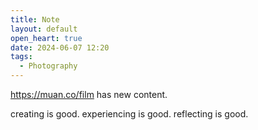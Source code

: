 ```yaml
---
title: Note
layout: default
open_heart: true
date: 2024-06-07 12:20
tags:
  - Photography
---
```


https://muan.co/film has new content.

creating is good. experiencing is good. reflecting is good.
